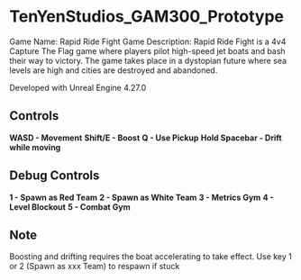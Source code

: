 # TenYenStudios_GAM300_Prototype

Game Name: Rapid Ride Fight
Game Description:
Rapid Ride Fight is a 4v4 Capture The Flag game where players pilot high-speed jet boats and bash their way to victory. The game takes place in a dystopian future where sea levels are high and cities are destroyed and abandoned.

Developed with Unreal Engine 4.27.0

## Controls
**WASD - Movement**
**Shift/E - Boost**
**Q - Use Pickup**
**Hold Spacebar - Drift while moving**

## Debug Controls
**1 - Spawn as Red Team**
**2 - Spawn as White Team**
**3 - Metrics Gym**
**4 - Level Blockout**
**5 - Combat Gym**

## Note
Boosting and drifting requires the boat accelerating to take effect.
Use key 1 or 2 (Spawn as xxx Team) to respawn if stuck 
